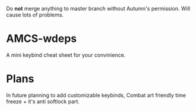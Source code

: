 Do **not** merge anything to master branch without Autumn's permission. Will cause lots of problems.
# AMCS-wdeps
A mini keybind cheat sheet for your convinience.
# Plans
In future planning to add customizable keybinds, Combat art friendly time freeze + it's anti softlock part.
